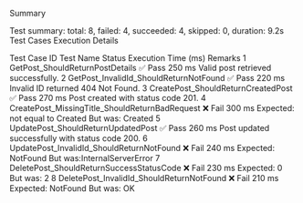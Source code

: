 Summary

Test summary: total: 8, failed: 4, succeeded: 4, skipped: 0, duration: 9.2s
Test Cases Execution Details

Test Case ID	Test Name	Status	Execution Time (ms)	Remarks
1	GetPost_ShouldReturnPostDetails	✅ Pass	250 ms	Valid post retrieved successfully.
2	GetPost_InvalidId_ShouldReturnNotFound	✅ Pass	220 ms	Invalid ID returned 404 Not Found.
3	CreatePost_ShouldReturnCreatedPost	✅ Pass	270 ms	Post created with status code 201.
4	CreatePost_MissingTitle_ShouldReturnBadRequest	❌ Fail	300 ms	 Expected: not equal to Created But was:  Created
5	UpdatePost_ShouldReturnUpdatedPost	✅ Pass	260 ms	Post updated successfully with status code 200.
6	UpdatePost_InvalidId_ShouldReturnNotFound	❌ Fail		240 ms	Expected: NotFound But was:InternalServerError
7	DeletePost_ShouldReturnSuccessStatusCode	❌ Fail		230 ms	Expected: 0 But was:  2
8	DeletePost_InvalidId_ShouldReturnNotFound	❌ Fail		210 ms	 Expected: NotFound But was:  OK


